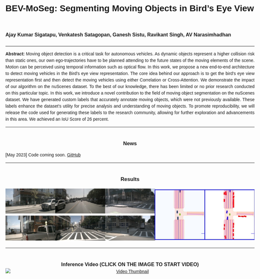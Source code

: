 
<html>
<head>
  <title>BEV-MoSeg: Segmenting Moving Objects in Bird’s Eye View</title>
  <style>
    body {
      font-family: Arial, sans-serif;
      max-width: 800px;
      margin: 0 auto;
      padding: 20px;
      line-height: 1.5;
    }

    h1 {
      text-align: center;
    }

    h2 {
      text-align: center;
      font-size: 1.2em;
      margin-top: 40px;
    }

    p {
      text-align: justify;
    }

    .news-item {
      margin-bottom: 10px;
    }

    .video-container {
      text-align: center;
    }

    .video-container h2 {
      margin-bottom: 0;
    }

    .video-container img {
      display: block;
      margin: 0 auto;
      cursor: pointer;
    }
  </style>
</head>
<body>
  <h1>BEV-MoSeg: Segmenting Moving Objects in Bird’s Eye View</h1>
  <h1><font size="3">Ajay Kumar Sigatapu, Venkatesh Satagopan, Ganesh Sistu, Ravikant Singh, AV Narasimhadhan</font></h1>

  <hr>

  <p><strong>Abstract:</strong> Moving object detection is a critical task for autonomous vehicles. As dynamic objects represent a higher collision risk than static ones, our own ego-trajectories have to be planned attending to the future states of the moving elements of the scene. Motion can be perceived using temporal information such as optical flow. In this work, we propose a new end-to-end architecture to detect moving vehicles in the Bird's eye view representation. The core idea behind our approach is to get the bird's eye view representation first and then detect the moving vehicles using either Correlation or Cross-Attention. We demonstrate the impact of our algorithm on the nuScenes dataset. To the best of our knowledge, there has been limited or no prior research conducted on this particular topic. In this work, we introduce a novel contribution to the field of moving object segmentation on the nuScenes dataset. We have generated custom labels that accurately annotate moving objects, which were not previously available. These labels enhance the dataset's utility for precise analysis and understanding of moving objects. To promote reproducibility, we will release the code used for generating these labels to the research community, allowing for further exploration and advancements in this area. We achieved an IoU Score of 26 percent.</p>

  <hr>

  <h2>News</h2>
  <div class="news-item">
    <p>[May 2023] Code coming soon. <a href="https://github.com/ajayrafa25/BEV-MoSeg">GitHub</a></p>
  </div>

  <hr>

  <h2>Results</h2>
  <img src="Results/eval000017032 (1).jpg" alt="Results">

  <hr>

  <div class="video-container">
    <h2><font size="3">Inference Video (CLICK ON THE IMAGE TO START VIDEO)</font></h2>
    <a href="https://www.youtube.com/watch?v=a1jQoD-EcfU">
      <img src="https://img.youtube.com/vi/a1jQoD-EcfU/0.jpg" alt="Video Thumbnail">
    </a>
  </div>

